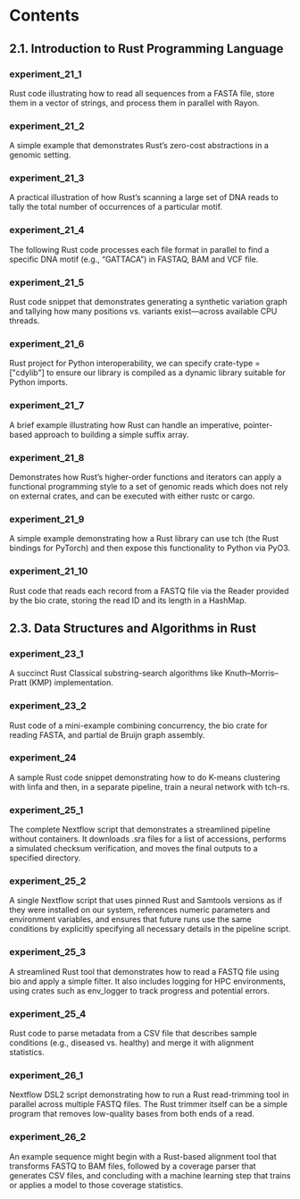 # Contents

## 2.1. Introduction to Rust Programming Language

### experiment_21_1 
Rust code illustrating how to read all sequences from a FASTA file, store them in a vector of strings, and process them in parallel with Rayon.

### experiment_21_2 
A simple example that demonstrates Rust’s zero-cost abstractions in a genomic setting. 

### experiment_21_3 
A practical illustration of how Rust’s scanning a large set of DNA reads to tally the total number of occurrences of a particular motif.

### experiment_21_4 
The following Rust code processes each file format in parallel to find a specific DNA motif (e.g., “GATTACA”) in FASTAQ, BAM and VCF file.

### experiment_21_5 
Rust code snippet that demonstrates generating a synthetic variation graph and tallying how many positions vs. variants exist—across available CPU threads.

### experiment_21_6 
Rust project for Python interoperability, we can specify crate-type = ["cdylib"] to ensure our library is compiled as a dynamic library suitable for Python imports.

### experiment_21_7
A brief example illustrating how Rust can handle an imperative, pointer-based approach to building a simple suffix array.

### experiment_21_8
Demonstrates how Rust’s higher-order functions and iterators can apply a functional programming style to a set of genomic reads which does not rely on external crates, and can be executed with either rustc or cargo.

### experiment_21_9
A simple example demonstrating how a Rust library can use tch (the Rust bindings for PyTorch) and then expose this functionality to Python via PyO3.

### experiment_21_10
Rust code that reads each record from a FASTQ file via the Reader provided by the bio crate, storing the read ID and its length in a HashMap.

## 2.3. Data Structures and Algorithms in Rust

### experiment_23_1
A succinct Rust Classical substring-search algorithms like Knuth–Morris–Pratt (KMP) implementation.

### experiment_23_2
Rust code of a mini-example combining concurrency, the bio crate for reading FASTA, and partial de Bruijn graph assembly.

### experiment_24
A sample Rust code snippet demonstrating how to do K-means clustering with linfa and then, in a separate pipeline, train a neural network with tch-rs.

### experiment_25_1
The complete Nextflow script that demonstrates a streamlined pipeline without containers. It downloads .sra files for a list of accessions, performs a simulated checksum verification, and moves the final outputs to a specified directory. 

### experiment_25_2
A single Nextflow script that uses pinned Rust and Samtools versions as if they were installed on our system, references numeric parameters and environment variables, and ensures that future runs use the same conditions by explicitly specifying all necessary details in the pipeline script.

### experiment_25_3
A streamlined Rust tool that demonstrates how to read a FASTQ file using bio and apply a simple filter. It also includes logging for HPC environments, using crates such as env_logger to track progress and potential errors. 

### experiment_25_4
Rust code to parse metadata from a CSV file that describes sample conditions (e.g., diseased vs. healthy) and merge it with alignment statistics. 

### experiment_26_1
Nextflow DSL2 script demonstrating how to run a Rust read-trimming tool in parallel across multiple FASTQ files. The Rust trimmer itself can be a simple program that removes low-quality bases from both ends of a read.

### experiment_26_2
An example sequence might begin with a Rust-based alignment tool that transforms FASTQ to BAM files, followed by a coverage parser that generates CSV files, and concluding with a machine learning step that trains or applies a model to those coverage statistics.
